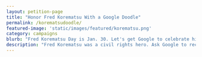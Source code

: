 ```yaml
---
layout: petition-page
title: "Honor Fred Korematsu With a Google Doodle"
permalink: /korematsudoodle/
featured-image: 'static/images/featured/korematsu.png'
category: campaigns
blurb: "Fred Korematsu Day is Jan. 30. Let's get Google to celebrate his legacy with us."
description: "Fred Korematsu was a civil rights hero. Ask Google to recognize him with a Google Doodle on his birthday, Jan. 30."
---
```

<div>
	<link href='https://actionnetwork.org/css/style-embed-whitelabel.css' rel='stylesheet' type='text/css' />
		<script>
			window.yepnope || document.write('<script src="https://actionnetwork.org/assets/yepnope154-min.js"><\/script>');
		</script>
		<script src='https://actionnetwork.org/widgets/v2/letter/honor-fred-korematsu-with-a-google-doodle?format=js&source=widget&style=full'>
		</script>
		<div id='can-letter-area-honor-fred-korematsu-with-a-google-doodle' style='width: 100%'>
			<!-- this div is the target for our HTML insertion -->
		</div>
</div>